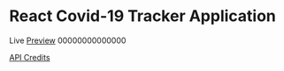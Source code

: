 # React Covid-19 Tracker Application

Live [Preview](https://covid19-tracker-mr62.web.app/) 00000000000000

[API Credits](https://covid19.mathdro.id/api/)
